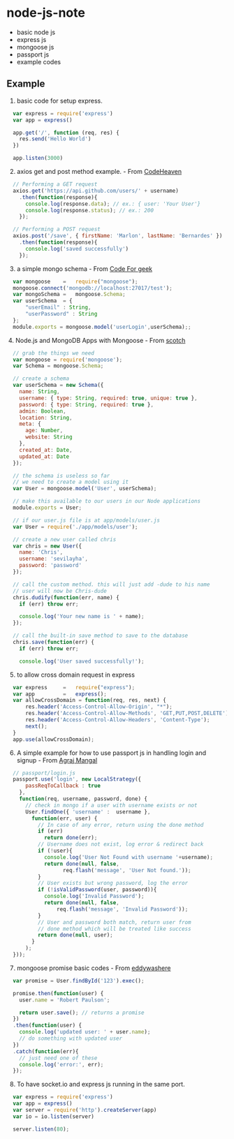 # node-js-note
 * basic node js
 * express js
 * mongoose js
 * passport js
 * example codes

## Example ##
  1. basic code for setup express.
  ```js
    var express = require('express')
    var app = express()

    app.get('/', function (req, res) {
      res.send('Hello World')
    })

    app.listen(3000)
  ```
  
  2. axios get and post method example. - From [CodeHeaven](http://codeheaven.io/how-to-use-axios-as-your-http-client/)
  ```js
    // Performing a GET request
    axios.get('https://api.github.com/users/' + username)
      .then(function(response){
        console.log(response.data); // ex.: { user: 'Your User'}
        console.log(response.status); // ex.: 200
      });  

    // Performing a POST request
    axios.post('/save', { firstName: 'Marlon', lastName: 'Bernardes' })
      .then(function(response){
        console.log('saved successfully')
      });  
  ```
  3. a simple mongo schema - From [Code For geek](https://codeforgeek.com/2015/08/restful-api-node-mongodb/)
```js
  var mongoose    =   require("mongoose");
  mongoose.connect('mongodb://localhost:27017/test');
  var mongoSchema =   mongoose.Schema;
  var userSchema  = {
      "userEmail" : String,
      "userPassword" : String
  };
  module.exports = mongoose.model('userLogin',userSchema);;

```
  4. Node.js and MongoDB Apps with Mongoose - From [scotch](https://scotch.io/tutorials/using-mongoosejs-in-node-js-and-mongodb-applications)
```js
  // grab the things we need
  var mongoose = require('mongoose');
  var Schema = mongoose.Schema;

  // create a schema
  var userSchema = new Schema({
    name: String,
    username: { type: String, required: true, unique: true },
    password: { type: String, required: true },
    admin: Boolean,
    location: String,
    meta: {
      age: Number,
      website: String
    },
    created_at: Date,
    updated_at: Date
  });

  // the schema is useless so far
  // we need to create a model using it
  var User = mongoose.model('User', userSchema);

  // make this available to our users in our Node applications
  module.exports = User;
```

```js
  // if our user.js file is at app/models/user.js
  var User = require('./app/models/user');

  // create a new user called chris
  var chris = new User({
    name: 'Chris',
    username: 'sevilayha',
    password: 'password' 
  });

  // call the custom method. this will just add -dude to his name
  // user will now be Chris-dude
  chris.dudify(function(err, name) {
    if (err) throw err;

    console.log('Your new name is ' + name);
  });

  // call the built-in save method to save to the database
  chris.save(function(err) {
    if (err) throw err;

    console.log('User saved successfully!');
```
  5. to allow cross domain request in express
```js
  var express     =   require("express");
  var app         =   express();
  var allowCrossDomain = function(req, res, next) {
      res.header('Access-Control-Allow-Origin', "*");
      res.header('Access-Control-Allow-Methods', 'GET,PUT,POST,DELETE');
      res.header('Access-Control-Allow-Headers', 'Content-Type');
      next();
  }
  app.use(allowCrossDomain);
```
  6. A simple example for how to use passport js in handling login and signup - From [Agraj Mangal](https://code.tutsplus.com/tutorials/authenticating-nodejs-applications-with-passport--cms-21619)
```js
  // passport/login.js
  passport.use('login', new LocalStrategy({
      passReqToCallback : true
    },
    function(req, username, password, done) { 
      // check in mongo if a user with username exists or not
      User.findOne({ 'username' :  username }, 
        function(err, user) {
          // In case of any error, return using the done method
          if (err)
            return done(err);
          // Username does not exist, log error & redirect back
          if (!user){
            console.log('User Not Found with username '+username);
            return done(null, false, 
                  req.flash('message', 'User Not found.'));                 
          }
          // User exists but wrong password, log the error 
          if (!isValidPassword(user, password)){
            console.log('Invalid Password');
            return done(null, false, 
                req.flash('message', 'Invalid Password'));
          }
          // User and password both match, return user from 
          // done method which will be treated like success
          return done(null, user);
        }
      );
  }));
```
  7. mongoose promise basic codes - From [eddywashere](http://eddywashere.com/blog/switching-out-callbacks-with-promises-in-mongoose/)
```js
  var promise = User.findById('123').exec();

  promise.then(function(user) {
    user.name = 'Robert Paulson';

    return user.save(); // returns a promise
  })
  .then(function(user) {
    console.log('updated user: ' + user.name);
    // do something with updated user
  })
  .catch(function(err){
    // just need one of these
    console.log('error:', err);
  });
```
  8. To have socket.io and express js running in the same port.
```js
  var express = require('express')
  var app = express()
  var server = require('http').createServer(app)
  var io = io.listen(server)

  server.listen(80);
```
